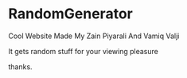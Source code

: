 # RandomGenerator

Cool Website Made My Zain Piyarali And Vamiq Valji

It gets random stuff for your viewing pleasure

thanks.
